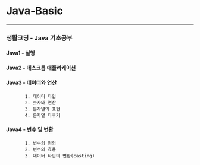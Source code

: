 # Java-Basic 
-------------
### 생활코딩 - Java 기초공부

#### Java1 - 실행

#### Java2 - 데스크톱 애플리케이션

#### Java3 - 데이터와 연산 
           1. 데이터 타입
           2. 숫자와 연산
           3. 문자열의 표현
           4. 문자열 다루기

#### Java4 - 변수 및 변환 
           1. 변수의 정의
           2. 변수의 효용
           3. 데이터 타입의 변환(casting)
           
